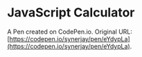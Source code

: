 # JavaScript Calculator

A Pen created on CodePen.io. Original URL: [https://codepen.io/synerjay/pen/eYdypLa](https://codepen.io/synerjay/pen/eYdypLa).


